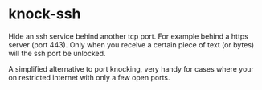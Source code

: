 # knock-ssh

Hide an ssh service behind another tcp port. For example behind a https server (port 443). Only when you receive a certain piece of text (or bytes) will the ssh port be unlocked.

A simplified alternative to port knocking, very handy for cases where your on restricted internet with only a few open ports.
